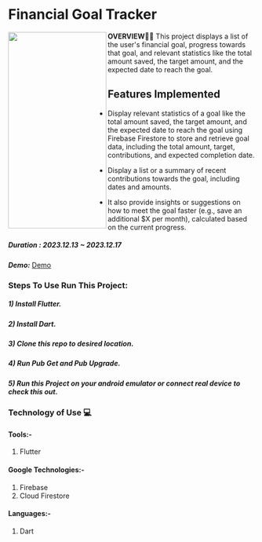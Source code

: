 # Financial Goal Tracker
<img width="200" height="400" align='left' src="https://res.cloudinary.com/dvnfhm7q4/image/upload/v1702879647/Screenshot_20231218_112636_r3wsdm.jpg">


**OVERVIEW👩‍💻**
This project displays a list of the user's financial goal, progress towards that goal, and relevant statistics like the total amount saved, the target amount, and the expected date to reach the goal.

## Features Implemented
 - Display relevant statistics of a goal like the total amount saved, the target amount, and the expected date to reach the goal using Firebase Firestore to store and retrieve goal data, including the total amount, target, contributions, and expected completion date.
   
 - Display a list or a summary of recent contributions towards the goal, including dates and amounts.

 - It also provide insights or suggestions on how to meet the goal faster (e.g., save an additional $X per month), calculated based on the current progress.

##### Duration : 2023.12.13 ~ 2023.12.17


***Demo:*** [Demo](https://www.youtube.com/watch?v=Oas0X-P1j1g)


### Steps To Use Run This Project:
##### 1) Install Flutter.
##### 2) Install Dart.
##### 3) Clone this repo to desired location.
##### 4) Run Pub Get and Pub Upgrade.
##### 5) Run this Project on your android emulator or connect real device to check this out.

### Technology of Use 💻
####  Tools:-
1) Flutter

#### Google Technologies:-
1) Firebase
2) Cloud Firestore


#### Languages:-
1) Dart




